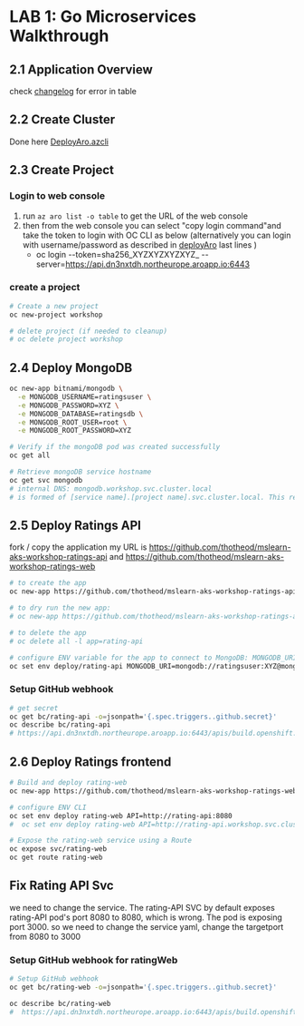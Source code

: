 # LAB 1: Go Microservices Walkthrough

## 2.1 Application Overview
check [changelog](changelog.md) for error in table

## 2.2 Create Cluster
Done here [DeployAro.azcli](../01-DeployAro/deployAro.azcli)

## 2.3 Create Project

### Login to web console

1. run `az aro list -o table` to get the URL of the web console
2. then from the web console you can select "copy login command"and take the token to login with OC CLI as below (alternatively you can login with username/password as described in [deployAro](../01-DeployAro/deployAro.azcli) last lines )
    - oc login --token=sha256_XYZXYZXYZXYZ_ --server=https://api.dn3nxtdh.northeurope.aroapp.io:6443

### create a project

```bash
# Create a new project
oc new-project workshop

# delete project (if needed to cleanup)
# oc delete project workshop
```

## 2.4 Deploy MongoDB

``` bash
oc new-app bitnami/mongodb \
  -e MONGODB_USERNAME=ratingsuser \
  -e MONGODB_PASSWORD=XYZ \
  -e MONGODB_DATABASE=ratingsdb \
  -e MONGODB_ROOT_USER=root \
  -e MONGODB_ROOT_PASSWORD=XYZ

# Verify if the mongoDB pod was created successfully
oc get all

# Retrieve mongoDB service hostname
oc get svc mongodb
# internal DNS: mongodb.workshop.svc.cluster.local
# is formed of [service name].[project name].svc.cluster.local. This resolves only within the cluster.

```

## 2.5 Deploy Ratings API
fork / copy the application
my URL is https://github.com/thotheod/mslearn-aks-workshop-ratings-api
and https://github.com/thotheod/mslearn-aks-workshop-ratings-web

``` bash
# to create the app
oc new-app https://github.com/thotheod/mslearn-aks-workshop-ratings-api --strategy=source --name=rating-api 

# to dry run the new app:
# oc new-app https://github.com/thotheod/mslearn-aks-workshop-ratings-api --strategy=source --name=rating-api -o yaml > ratings-api-DryRun.yaml

# to delete the app
# oc delete all -l app=rating-api

# configure ENV variable for the app to connect to MongoDB: MONGODB_URI environment variable. This URI should look like mongodb://ratingsuser:XYZ@mongodb.workshop.svc.cluster.local:27017/ratingsdb
oc set env deploy/rating-api MONGODB_URI=mongodb://ratingsuser:XYZ@mongodb.workshop.svc.cluster.local:27017/ratingsdb

```

### Setup GitHub webhook

``` bash
# get secret
oc get bc/rating-api -o=jsonpath='{.spec.triggers..github.secret}'
oc describe bc/rating-api
# https://api.dn3nxtdh.northeurope.aroapp.io:6443/apis/build.openshift.io/v1/namespaces/workshop/buildconfigs/rating-api/webhooks/<secret>/github
``` 


## 2.6 Deploy Ratings frontend

``` bash
# Build and deploy rating-web
oc new-app https://github.com/thotheod/mslearn-aks-workshop-ratings-web --strategy=docker --name=rating-web

# configure ENV CLI
oc set env deploy rating-web API=http://rating-api:8080
#  oc set env deploy rating-web API=http://rating-api.workshop.svc.cluster.local:8080

# Expose the rating-web service using a Route
oc expose svc/rating-web
oc get route rating-web 

```

## Fix Rating API Svc
we need to change the service. The rating-API SVC by default exposes rating-API pod's port 8080 to 8080, which is wrong. The pod is exposing port 3000.
so we need to change the service yaml, change the targetport from 8080 to 3000

### Setup GitHub webhook for ratingWeb
``` bash
# Setup GitHub webhook
oc get bc/rating-web -o=jsonpath='{.spec.triggers..github.secret}'

oc describe bc/rating-web
#  https://api.dn3nxtdh.northeurope.aroapp.io:6443/apis/build.openshift.io/v1/namespaces/workshop/buildconfigs/rating-web/webhooks/secret/github
```